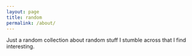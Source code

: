 ```yaml
---
layout: page
title: random
permalink: /about/
---
```


Just a random collection about random stuff I stumble across that I find interesting.
